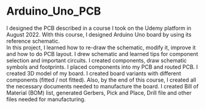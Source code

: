 # Arduino_Uno_PCB
I designed the PCB described in a course I took on the Udemy platform in August 2022.
With this course, I designed Arduino Uno board by using its reference schematic.   
In this project, I learned how to re-draw the schematic, modify it, improve it and how to do PCB layout. I drew schematic and learned tips for component selection and important circuits. I created components, draw schematic symbols and footprints. I placed components into my PCB and routed PCB. I created 3D model of my board. I created board variants with different components (fitted / not fitted). Also, by the end of this course, I created all the necessary documents needed to manufacture the board. I created Bill of Material (BOM) list, generated Gerbers, Pick and Place, Drill file and other files needed for manufacturing.
